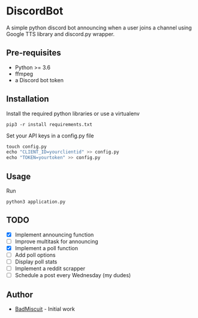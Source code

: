 # DiscordBot

A simple python discord bot announcing when a user joins a channel using Google
TTS library and discord.py wrapper.

## Pre-requisites

* Python >= 3.6
* ffmpeg
* a Discord bot token

## Installation

Install the required python libraries or use a virtualenv

`pip3 -r install requirements.txt`

Set your API keys in a config.py file

```python
touch config.py
echo "CLIENT_ID=yourclientid" >> config.py
echo "TOKEN=yourtoken" >> config.py
```

## Usage

Run 

`python3 application.py`

## TODO

- [x] Implement announcing function
- [ ] Improve multitask for announcing
- [x] Implement a poll function
- [ ] Add poll options
- [ ] Display poll stats
- [ ] Implement a reddit scrapper
- [ ] Schedule a post every Wednesday (my dudes)

## Author
* [BadMiscuit](https://github.com/BadMiscuit) - Initial work 
